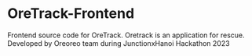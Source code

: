# OreTrack-Frontend
Frontend source code for OreTrack. Oretrack is an application for rescue. Developed by Oreoreo team during JunctionxHanoi Hackathon 2023

